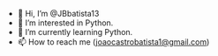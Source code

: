 - 👋 Hi, I’m @JBbatista13
- 👀 I’m interested in Python.
- 🌱 I’m currently learning Python. 
- 📫 How to reach me (joaocastrobatista1@gmail.com)

<!---
JBbatista13/JBbatista13 is a ✨ special ✨ repository because its `README.md` (this file) appears on your GitHub profile.
You can click the Preview link to take a look at your changes.
--->
